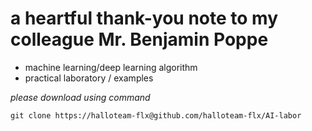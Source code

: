 # a heartful thank-you note to my colleague Mr. Benjamin Poppe
* machine learning/deep learning algorithm
* practical laboratory / examples


_please download using command_
```
git clone https://halloteam-flx@github.com/halloteam-flx/AI-labor
```
